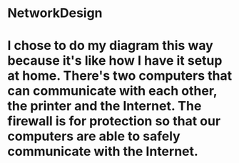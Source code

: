 # NetworkDesign
# I chose to do my diagram this way because it's like how I have it setup at home. There's two computers that can communicate with each other, the printer and the Internet. The firewall is for protection so that our computers are able to safely communicate with the Internet.
